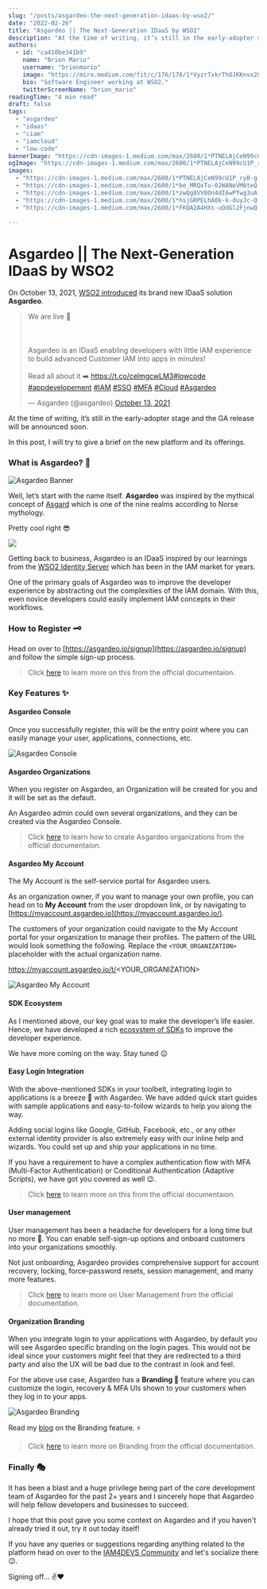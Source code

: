 ```yaml
---
slug: "/posts/asgardeo-the-next-generation-idaas-by-wso2/"
date: "2022-02-26"
title: "Asgardeo || The Next-Generation IDaaS by WSO2"
description: "At the time of writing, it’s still in the early-adopter stage and the GA release will be announced soon. Well, let’s start with the name itself. Asgardeo was inspired by the mythical concept of…"
authors:
  - id: "ca410be341b9"
    name: "Brion Mario"
    username: "brionmario"
    image: "https://miro.medium.com/fit/c/176/176/1*VyzrTxkrThOJKKnvx20UTg.png"
    bio: "Software Engineer working at WSO2."
    twitterScreenName: "brion_mario"
readingTime: "4 min read"
draft: false
tags:
  - "asgardeo"
  - "idaas"
  - "ciam"
  - "iamcloud"
  - "low-code"
bannerImage: "https://cdn-images-1.medium.com/max/2600/1*PTNELAjCeN99cU1P_ryB-g.jpeg"
ogImage: "https://cdn-images-1.medium.com/max/2600/1*PTNELAjCeN99cU1P_ryB-g.jpeg"
images:
  - "https://cdn-images-1.medium.com/max/2600/1*PTNELAjCeN99cU1P_ryB-g.jpeg"
  - "https://cdn-images-1.medium.com/max/2600/1*be_MRQxTu-02WANeVM6teQ.gif"
  - "https://cdn-images-1.medium.com/max/2600/1*zwQg8VV8On4dI6wPfwg3uA.png"
  - "https://cdn-images-1.medium.com/max/2600/1*hsjGRPELhA0k-k-duyJc-Q.png"
  - "https://cdn-images-1.medium.com/max/2600/1*FKQA2A4HXs-uOdGl2FjnwQ.png"

---
```


# Asgardeo || The Next-Generation IDaaS by WSO2

On October 13, 2021, [WSO2 introduced](https://wso2.com/about/news/wso2-introduces-asgardeo-next-generation-idaas/) its brand new IDaaS solution **Asgardeo**.

<blockquote class="twitter-tweet"><p lang="en" dir="ltr">We are live 🎉 <br></br><br></br>Asgardeo is an IDaaS enabling developers with little IAM experience to build advanced Customer IAM into apps in minutes!<br></br>Read all about it ➡️ <a href="https://t.co/celmgcwLM3">https://t.co/celmgcwLM3</a><a href="https://twitter.com/hashtag/lowcode?src=hash&amp;ref\_src=twsrc%5Etfw">#lowcode</a> <a href="https://twitter.com/hashtag/appdevelopement?src=hash&amp;ref\_src=twsrc%5Etfw">#appdevelopement</a> <a href="https://twitter.com/hashtag/IAM?src=hash&amp;ref\_src=twsrc%5Etfw">#IAM</a> <a href="https://twitter.com/hashtag/SSO?src=hash&amp;ref\_src=twsrc%5Etfw">#SSO</a> <a href="https://twitter.com/hashtag/MFA?src=hash&amp;ref\_src=twsrc%5Etfw">#MFA</a> <a href="https://twitter.com/hashtag/Cloud?src=hash&amp;ref\_src=twsrc%5Etfw">#Cloud</a> <a href="https://twitter.com/hashtag/Asgardeo?src=hash&amp;ref\_src=twsrc%5Etfw">#Asgardeo</a></p>&mdash; Asgardeo (@asgardeo) <a href="https://twitter.com/asgardeo/status/1448276087994261515?ref\_src=twsrc%5Etfw">October 13, 2021</a></blockquote> <script async src="https://platform.twitter.com/widgets.js" charset="utf-8"></script> 

At the time of writing, it’s still in the early-adopter stage and the GA release will be announced soon.

In this post, I will try to give a brief on the new platform and its offerings.

### What is Asgardeo? 🤔

![Asgardeo Banner](https://cdn-images-1.medium.com/max/800/1*PTNELAjCeN99cU1P_ryB-g.jpeg)

Well, let’s start with the name itself. **Asgardeo** was inspired by the mythical concept of [Asgard](https://en.wikipedia.org/wiki/Asgard) which is one of the nine realms according to Norse mythology.

Pretty cool right 😎

![](https://cdn-images-1.medium.com/max/800/1*be_MRQxTu-02WANeVM6teQ.gif)

Getting back to business, Asgardeo is an IDaaS inspired by our learnings from the [WSO2 Identity Server](https://wso2.com/identity-server/) which has been in the IAM market for years.

One of the primary goals of Asgardeo was to improve the developer experience by abstracting out the complexities of the IAM domain. With this, even novice developers could easily implement IAM concepts in their workflows.

### How to Register 🗝

Head on over to [https://asgardeo.io/signup](https://asgardeo.io/signup) and follow the simple sign-up process.

> Click [here](https://wso2.com/asgardeo/docs/get-started/create-asgardeo-account/) to learn more on this from the official documentaion.

### Key Features ✨

#### Asgardeo Console

Once you successfully register, this will be the entry point where you can easily manage your user, applications, connections, etc.

![Asgardeo Console](https://cdn-images-1.medium.com/max/800/1*zwQg8VV8On4dI6wPfwg3uA.png)

#### Asgardeo Organizations

When you register on Asgardeo, an Organization will be created for you and it will be set as the default.

An Asgardeo admin could own several organizations, and they can be created via the Asgardeo Console.

> Click [here](https://wso2.com/asgardeo/docs/guides/your-asgardeo/manage-organizations/#create-an-organization) to learn how to create Asgardeo organizations from the official documentaion.

#### Asgardeo My Account

The My Account is the self-service portal for Asgardeo users.

As an organization owner, if you want to manage your own profile, you can head on to **My Account** from the user dropdown link, or by navigating to [https://myaccount.asgardeo.io](https://myaccount.asgardeo.io/).

The customers of your organization could navigate to the My Account portal for your organization to manage their profiles. The pattern of the URL would look something the following. Replace the `<YOUR_ORGANIZATION>` placeholder with the actual organization name.

<a href="https://myaccount.asgardeo.io/t/%3CYOUR_ORGANIZATION%3E" class="fenced-link">https://myaccount.asgardeo.io/t/<YOUR_ORGANIZATION></a>

![Asgardeo My Account](https://cdn-images-1.medium.com/max/800/1*hsjGRPELhA0k-k-duyJc-Q.png)

#### SDK Ecosystem

As I mentioned above, our key goal was to make the developer’s life easier. Hence, we have developed a rich [ecosystem of SDKs](https://github.com/asgardeo?q=sdk) to improve the developer experience.

We have more coming on the way. Stay tuned 😉

#### Easy Login Integration

With the above-mentioned SDKs in your toolbelt, integrating login to applications is a breeze 🌊 with Asgardeo. We have added quick start guides with sample applications and easy-to-follow wizards to help you along the way.

Adding social logins like Google, GitHub, Facebook, etc., or any other external identity provider is also extremely easy with our inline help and wizards. You could set up and ship your applications in no time.

If you have a requirement to have a complex authentication flow with MFA (Multi-Factor Authentication) or Conditional Authentication (Adaptive Scripts), we have got you covered as well 😉.

> Click [here](https://wso2.com/asgardeo/docs/get-started/start-integrating-apps/) to learn more on this from the official documentaion.

#### User management

User management has been a headache for developers for a long time but no more 🤩. You can enable self-sign-up options and onboard customers into your organizations smoothly.

Not just onboarding, Asgardeo provides comprehensive support for account recovery, locking, force-password resets, session management, and many more features.

> Click [here](https://wso2.com/asgardeo/docs/guides/users/) to learn more on User Management from the official documentation.

#### Organization Branding

When you integrate login to your applications with Asgardeo, by default you will see Asgardeo specific branding on the login pages. This would not be ideal since your customers might feel that they are redirected to a third party and also the UX will be bad due to the contrast in look and feel.

For the above use case, Asgardeo has a **Branding 🎨** feature where you can customize the login, recovery & MFA UIs shown to your customers when they log in to your apps.

![Asgardeo Branding](https://cdn-images-1.medium.com/max/800/1*FKQA2A4HXs-uOdGl2FjnwQ.png)

Read my [blog](https://medium.com/@brionmario/introducing-asgardeo-organization-branding-c0b8d66b8074) on the Branding feature. ⚡️

> Click [here](https://wso2.com/asgardeo/docs/guides/branding/) to learn more on Branding from the official documentation.

### Finally 🎭

It has been a blast and a huge privilege being part of the core development team of Asgardeo for the past 2+ years and I sincerely hope that Asgardeo will help fellow developers and businesses to succeed.

I hope that this post gave you some context on Asgardeo and if you haven't already tried it out, try it out today itself!

If you have any queries or suggestions regarding anything related to the platform head on over to the [IAM4DEVS Community](https://iam4devs.wso2.com/asgardeo-1) and let's socialize there 😉.

Signing off… ✌️❤️
